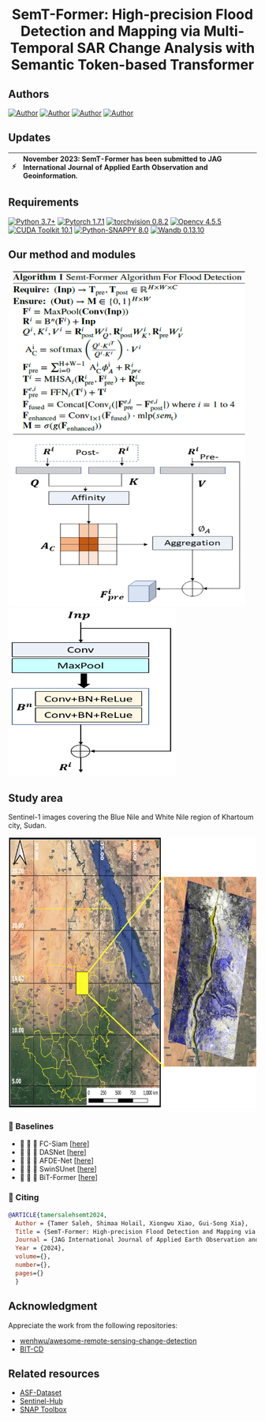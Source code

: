 <h1 align="center">
  <b>SemT-Former: High-precision Flood Detection and Mapping via Multi-Temporal SAR Change Analysis with Semantic Token-based Transformer</b><br>
</h1>

<h2 align="left">Authors <br></h2>

[![Author](https://img.shields.io/badge/Tamer-Saleh-orange.svg)](https://www.bu.edu.eg/staff/tamermohamed3) 
[![Author](https://img.shields.io/badge/Shimaa-Holail-orange.svg)](https://www.linkedin.com/in/shimaaholail/) 
[![Author](https://img.shields.io/badge/Xiongwu-Xiao-orange.svg)](http://jszy.whu.edu.cn/xiaoxiongwu1) 
[![Author](https://img.shields.io/badge/GuiSong-Xia-orange.svg)](http://www.captain-whu.com/xia_En.html) 

## Updates
| :zap:         | November 2023: SemT-Former has been submitted to JAG International Journal of Applied Earth Observation and Geoinformation. |
|---------------|:------------------------|

## Requirements

[![Python 3.7+](https://img.shields.io/badge/Python-3.7+-blue.svg)](https://www.python.org/downloads/release/python-376/) 
[![Pytorch 1.7.1](https://img.shields.io/badge/Pytorch-1.7.1-blue.svg)](https://pytorch.org/get-started/previous-versions/)
[![torchvision 0.8.2](https://img.shields.io/badge/torchvision-0.8.2-blue.svg)](https://pypi.org/project/torchvision/0.8.2/)
[![Opencv 4.5.5](https://img.shields.io/badge/Opencv-4.5.5-blue.svg)](https://opencv.org/opencv-4-5-5/)
[![CUDA Toolkit 10.1](https://img.shields.io/badge/CUDA-10.1-blue.svg)](https://developer.nvidia.com/cuda-10.1-download-archive-base)
[![Python-SNAPPY 8.0](https://img.shields.io/badge/PythonSNAPPY-8.0-blue.svg)](https://senbox.atlassian.net/wiki/spaces/SNAP/pages/50855941/Configure+Python+to+use+the+SNAP-Python+snappy+interface)
[![Wandb 0.13.10](https://img.shields.io/badge/Wandb-0.13.10-blue.svg)](https://pypi.org/project/wandb/)


## Our method and modules

 <div align="left">
  <img src="https://github.com/Tamer-Saleh/SemT-Former/blob/Flood-Mapping/method.png" width="480" height="340" />
  <img src="https://github.com/Tamer-Saleh/SemT-Former/blob/Flood-Mapping/TCA.png" width="480" height="340" />
  <img src="https://github.com/Tamer-Saleh/SemT-Former/blob/Flood-Mapping/tdfr.png" width="340" height="340" />
</div>

## Study area

Sentinel-1 images covering the Blue Nile and White Nile region of Khartoum city, Sudan.
 
 <div align="center">
  <img src="https://github.com/Tamer-Saleh/SemT-Former/blob/Flood-Mapping/Sudan.png" width="775" height="551" />
</div>

### 🔭 Baselines <a name="baselines"></a>

- :open_book:	:open_book:	 :open_book: FC-Siam [[here](https://ieeexplore.ieee.org/abstract/document/8451652)]
- :open_book:	:open_book:	 :open_book: DASNet [[here](https://ieeexplore.ieee.org/document/9259045/)]
- :open_book:	:open_book:	 :open_book: AFDE-Net [[here](https://ieeexplore.ieee.org/document/10145434)]
- :open_book:	:open_book:	 :open_book: SwinSUnet [[here](https://ieeexplore.ieee.org/document/9736956/)]
- :open_book:	:open_book:	 :open_book: BiT-Former [[here](https://ieeexplore.ieee.org/document/9491802)]

### :page_with_curl: Citing <a name="citing"></a>

```bibtex
@ARTICLE{tamersalehsemt2024,
  Author = {Tamer Saleh, Shimaa Holail, Xiongwu Xiao, Gui-Song Xia},
  Title = {SemT-Former: High-precision Flood Detection and Mapping via Multi-Temporal SAR Change Analysis with Semantic Token-based Transformer},
  Journal = {JAG International Journal of Applied Earth Observation and Geoinformation},
  Year = {2024},
  volume={},
  number={},
  pages={}
  }
```

## Acknowledgment

Appreciate the work from the following repositories:

- [wenhwu/awesome-remote-sensing-change-detection](https://github.com/wenhwu/awesome-remote-sensing-change-detection)
- [BIT-CD](https://github.com/justchenhao/BIT_CD)

## Related resources
- [ASF-Dataset](https://search.asf.alaska.edu/)
- [Sentinel-Hub](https://scihub.copernicus.eu/)
- [SNAP Toolbox](http://step.esa.int/main/download/)


